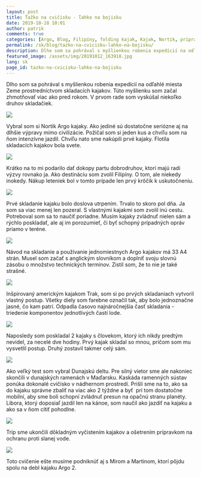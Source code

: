 ```yaml
---
layout: post
title: Ťažko na cvičisku - ľahko na bojisku
date: 2019-10-18 10:01
author: patrik
comments: true
categories: [Argo, Blog, Filipíny, folding kajak, Kajak, Nortik, príprava, skladací kajak, Slovenčina]
permalink: /sk/blog/tazko-na-cvicisku-lahko-na-bojisku/
description: Dlho som sa pohrával s myšlienkou robenia expedícií na odľahlé miesta Zeme prostredníctvom skladacích kajakov. Túto myšlienku som začal zhmotňovať viac ako pred rokom. V prvom rade som vyskúšal niekoľko druhov skladačiek.
featured_image: /assets/img/20191012_163918.jpg
lang: sk
page_id: tazko-na-cvicisku-lahko-na-bojisku
---
```

Dlho som sa pohrával s myšlienkou robenia expedícií na odľahlé miesta Zeme prostredníctvom skladacích kajakov. Túto myšlienku som začal zhmotňovať viac ako pred rokom. V prvom rade som vyskúšal niekoľko druhov skladačiek.

![](/assets/img/20191014_121103.jpg)

Vybral som si Nortik Argo kajaky. Ako jediné sú dostatočne seriózne aj na dlhšie výpravy mimo civilizácie. Požičal som si jeden kus a chvíľu som na ňom intenzívne jazdil. Chvíľu nato sme nakúpili prvé kajaky. Flotila skladacích kajakov bola svete.

![](/assets/img/20191012_145121.jpg)

Krátko na to mi podarilo dať dokopy partu dobrodruhov, ktorí majú radi výzvy rovnako ja. Ako destináciu som zvolil Filipíny. O tom, ale niekedy inokedy. Nákup leteniek bol v tomto prípade len prvý krôčik k uskutočneniu.

![](/assets/img/20191012_163918.jpg)

Prvé skladanie kajaku bolo doslova utrpením. Trvalo to skoro pol dňa. Ja som sa viac menej len pozeral. S vlastnými kajakmi som zvolil inú cestu. Potreboval som sa to naučiť poriadne. Musím kajaky zvládnuť nielen sám a rýchlo poskladať, ale aj im porozumieť, či byť schopný prípadných opráv priamo v teréne.

![](/assets/img/IMG_20191012_224246_686.jpg)

Návod na skladanie a používanie jednomiestnych Argo kajakov má 33 A4 strán. Musel som začať s anglickým slovníkom a doplniť svoju slovnú zásobu o množstvo technických termínov. Zistil som, že to nie je také strašné.

![](/assets/img/20190922_170134.jpg)

Inšpirovaný americkým kajakom Trak, som si po prvých skladaniach vytvoril vlastný postup. Všetky diely som farebne označil tak, aby bolo jednoznačne jasné, čo kam patrí. Odpadla časovo najnáročnejšia časť skladania - triedenie komponentov jednotlivých častí lode.

![](/assets/img/20190918_180744.jpg)

Naposledy som poskladal 2 kajaky s človekom, ktorý ich nikdy predtým nevidel, za necelé dve hodiny. Prvý kajak skladal so mnou, pričom som mu vysvetlil postup. Druhý zostavil takmer celý sám.

![](/assets/img/20191012_153301.jpg)

Ako veľký test som vybral Dunajskú deltu. Pre silný vietor sme ale nakoniec skončili v dunajských ramenách v Maďarsku. Kaskáda ramenných sústav ponúka dokonalé cvičisko v nádhernom prostredí. Prišli sme na to, ako sa do kajaku správne zbaliť na viac ako 2 týždne a byť  pri tom dostatočne mobilní, aby sme boli schopní zvládnuť presun na opačnú stranu planéty. Libora, ktorý doposiaľ jazdil len na kánoe, som naučil ako jazdiť na kajaku a ako sa v ňom cítiť pohodlne.

![](/assets/img/20191013_112655.jpg)

Trip sme ukončili dôkladným vyčistením kajakov a ošetrením prípravkom na ochranu proti slanej vode.

![](/assets/img/20191015_121817.jpg)

Toto cvičenie ešte musíme podniknúť aj s Mirom a Martinom, ktorí pôjdu spolu na debl kajaku Argo 2.
